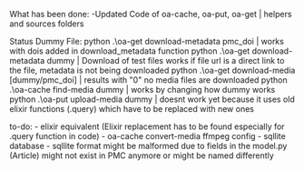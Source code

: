 What has been done:
-Updated Code of oa-cache, oa-put, oa-get | helpers and sources folders


Status Dummy File:
python .\oa-get download-metadata pmc_doi | works with dois added in download_metadata function
python .\oa-get download-metadata dummy   | Download of test files works if file url is a direct link to the file, metadata is not being downloaded
python .\oa-get download-media [dummy/pmc_doi] | results with "0" no media files are downloaded
python .\oa-cache find-media dummy |  works by changing how dummy works
python .\oa-put upload-media dummy | doesnt work yet because it uses old elixir functions (.query) which have to be replaced with new ones


to-do: 
    - elixir equivalent (Elixir replacement has to be found especially for .query function in code)
    - oa-cache convert-media ffmpeg config
    - sqllite database
    - sqllite format might be malformed due to fields in the model.py (Article) might not exist in PMC anymore or might be named differently